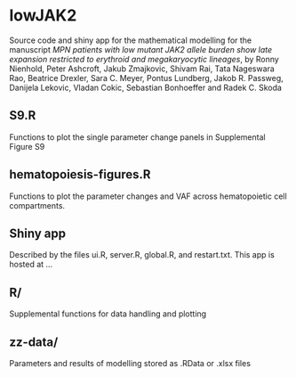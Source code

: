 # lowJAK2

Source code and shiny app for the mathematical modelling for the manuscript
*MPN patients with low mutant JAK2 allele burden show late expansion restricted to erythroid and megakaryocytic lineages*,
by Ronny Nienhold, Peter Ashcroft, Jakub Zmajkovic, Shivam Rai, Tata Nageswara Rao, Beatrice Drexler, Sara C. Meyer,
Pontus Lundberg, Jakob R. Passweg, Danijela Lekovic, Vladan Cokic, Sebastian Bonhoeffer and Radek C. Skoda

## S9.R
Functions to plot the single parameter change panels in Supplemental Figure S9

## hematopoiesis-figures.R
Functions to plot the parameter changes and VAF across hematopoietic cell compartments.

## Shiny app
Described by the files ui.R, server.R, global.R, and restart.txt.
This app is hosted at ...

## R/
Supplemental functions for data handling and plotting

## zz-data/
Parameters and results of modelling stored as .RData or .xlsx files


